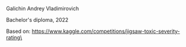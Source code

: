 Galichin Andrey Vladimirovich 

Bachelor's diploma, 2022

Based on: https://www.kaggle.com/competitions/jigsaw-toxic-severity-rating\
